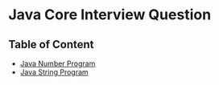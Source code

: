 # Java Core Interview Question

## Table of Content

- [Java Number Program](java_basic_program.md)
- [Java String Program](java-string-program.md)
